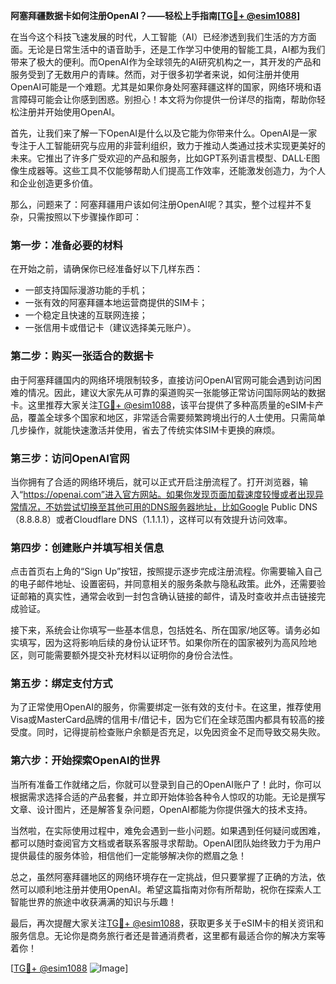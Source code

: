 **阿塞拜疆数据卡如何注册OpenAI？——轻松上手指南[[TG💪+ @esim1088](https://t.me/s/esim1088)]**

在当今这个科技飞速发展的时代，人工智能（AI）已经渗透到我们生活的方方面面。无论是日常生活中的语音助手，还是工作学习中使用的智能工具，AI都为我们带来了极大的便利。而OpenAI作为全球领先的AI研究机构之一，其开发的产品和服务受到了无数用户的青睐。然而，对于很多初学者来说，如何注册并使用OpenAI可能是一个难题。尤其是如果你身处阿塞拜疆这样的国家，网络环境和语言障碍可能会让你感到困惑。别担心！本文将为你提供一份详尽的指南，帮助你轻松注册并开始使用OpenAI。

首先，让我们来了解一下OpenAI是什么以及它能为你带来什么。OpenAI是一家专注于人工智能研究与应用的非营利组织，致力于推动人类通过技术实现更美好的未来。它推出了许多广受欢迎的产品和服务，比如GPT系列语言模型、DALL·E图像生成器等。这些工具不仅能够帮助人们提高工作效率，还能激发创造力，为个人和企业创造更多价值。

那么，问题来了：阿塞拜疆用户该如何注册OpenAI呢？其实，整个过程并不复杂，只需按照以下步骤操作即可：

### 第一步：准备必要的材料

在开始之前，请确保你已经准备好以下几样东西：
- 一部支持国际漫游功能的手机；
- 一张有效的阿塞拜疆本地运营商提供的SIM卡；
- 一个稳定且快速的互联网连接；
- 一张信用卡或借记卡（建议选择美元账户）。

### 第二步：购买一张适合的数据卡

由于阿塞拜疆国内的网络环境限制较多，直接访问OpenAI官网可能会遇到访问困难的情况。因此，建议大家先从可靠的渠道购买一张能够正常访问国际网站的数据卡。这里推荐大家关注[TG💪+ @esim1088](https://t.me/s/esim1088)，该平台提供了多种高质量的eSIM卡产品，覆盖全球多个国家和地区，非常适合需要频繁跨境出行的人士使用。只需简单几步操作，就能快速激活并使用，省去了传统实体SIM卡更换的麻烦。

### 第三步：访问OpenAI官网

当你拥有了合适的网络环境后，就可以正式开启注册流程了。打开浏览器，输入“https://openai.com”进入官方网站。如果你发现页面加载速度较慢或者出现异常情况，不妨尝试切换至其他可用的DNS服务器地址，比如Google Public DNS（8.8.8.8）或者Cloudflare DNS（1.1.1.1），这样可以有效提升访问效率。

### 第四步：创建账户并填写相关信息

点击首页右上角的“Sign Up”按钮，按照提示逐步完成注册流程。你需要输入自己的电子邮件地址、设置密码，并同意相关的服务条款与隐私政策。此外，还需要验证邮箱的真实性，通常会收到一封包含确认链接的邮件，请及时查收并点击链接完成验证。

接下来，系统会让你填写一些基本信息，包括姓名、所在国家/地区等。请务必如实填写，因为这将影响后续的身份认证环节。如果你所在的国家被列为高风险地区，则可能需要额外提交补充材料以证明你的身份合法性。

### 第五步：绑定支付方式

为了正常使用OpenAI的服务，你需要绑定一张有效的支付卡。在这里，推荐使用Visa或MasterCard品牌的信用卡/借记卡，因为它们在全球范围内都具有较高的接受度。同时，记得提前检查账户余额是否充足，以免因资金不足而导致交易失败。

### 第六步：开始探索OpenAI的世界

当所有准备工作就绪之后，你就可以登录到自己的OpenAI账户了！此时，你可以根据需求选择合适的产品套餐，并立即开始体验各种令人惊叹的功能。无论是撰写文章、设计图片，还是解答复杂问题，OpenAI都能为你提供强大的技术支持。

当然啦，在实际使用过程中，难免会遇到一些小问题。如果遇到任何疑问或困难，都可以随时查阅官方文档或者联系客服寻求帮助。OpenAI团队始终致力于为用户提供最佳的服务体验，相信他们一定能够解决你的燃眉之急！

总之，虽然阿塞拜疆地区的网络环境存在一定挑战，但只要掌握了正确的方法，依然可以顺利地注册并使用OpenAI。希望这篇指南对你有所帮助，祝你在探索人工智能世界的旅途中收获满满的知识与乐趣！

最后，再次提醒大家关注[TG💪+ @esim1088](https://t.me/s/esim1088)，获取更多关于eSIM卡的相关资讯和服务信息。无论你是商务旅行者还是普通消费者，这里都有最适合你的解决方案等着你！

[[TG💪+ @esim1088](https://t.me/s/esim1088) ![Image](https://i.postimg.cc/4NQfJmqS/Snipaste-2025-05-13-00-14-12.png)]